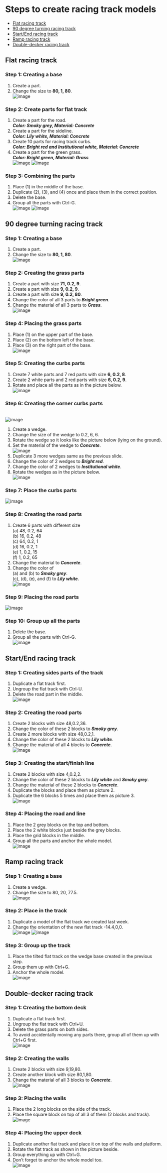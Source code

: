# Steps to create racing track models

- [Flat racing track](#flat-racing-track)
- [90 degree turning racing track](#90-degree-turning-racing-track)
- [Start/End racing track](#startend-racing-track)
- [Ramp racing track](#ramp-racing-track)
- [Double-decker racing track](#double-decker-racing-track)

## Flat racing track
### Step 1: Creating a base
1. Create a part.
2. Change the size to **80, 1, 80**.<br>
![image](https://github.com/user-attachments/assets/686d9993-7aee-4cb7-a6cd-6d2bf88d507b)

### Step 2: Create parts for flat track
1. Create a part for the road. <br>***Color: Smoky grey, Material: Concrete***
2. Create a part for the sideline. <br>***Color: Lily white, Material: Concrete***
3. Create 10 parts for racing track curbs. <br>***Color: Bright red and Institutional white, Material: Concrete***
4. Create a part for the green grass. <br>***Color: Bright green, Material: Grass***<br>
![image](https://github.com/user-attachments/assets/ba2eb5b2-d6c6-46e3-bbca-c5bc9035c52f)
![image](https://github.com/user-attachments/assets/68ffc10f-981c-47bb-90ef-60576dc552a8)

### Step 3: Combining the parts
1. Place (1) in the middle of the base.
2. Duplicate (2), (3), and (4) once and place them in the correct position.
3. Delete the base.
4. Group all the parts with Ctrl-G.<br>
![image](https://github.com/user-attachments/assets/b1a251c8-520c-44ac-86c7-ed8c2f22415f)
![image](https://github.com/user-attachments/assets/a1d0cd44-63e3-49dd-bfd7-8676bf48fde3)


## 90 degree turning racing track
### Step 1: Creating a base
1. Create a part.
2. Change the size to **80, 1, 80**.<br>
![image](https://github.com/user-attachments/assets/686d9993-7aee-4cb7-a6cd-6d2bf88d507b)

### Step 2: Creating the grass parts
1. Create a part with size **71, 0.2, 9**.
2. Create a part with size **9, 0.2, 9**.
3. Create a part with size **9, 0.2, 80**.
4. Change the color of all 3 parts to ***Bright green***.
5. Change the material of all 3 parts to ***Grass***.<br>
![image](https://github.com/user-attachments/assets/58566554-883b-495f-8c88-8dbc26675ae5)

### Step 4: Placing the grass parts
1. Place (1) on the upper part of the base.
2. Place (2) on the bottom left of the base.
3. Place (3) on the right part of the base.<br>
![image](https://github.com/user-attachments/assets/8a85e82b-52aa-455a-b79b-aca0b953cfe4)

### Step 5: Creating the curbs parts
1. Create 7 white parts and 7 red parts with size **6, 0.2, 8**.
2. Create 2 white parts and 2 red parts with size **6, 0.2, 9**.
3. Rotate and place all the parts as in the picture below.<br>
![image](https://github.com/user-attachments/assets/7f18fe76-3f33-4cc0-84ba-19d5e1df3dbf)

### Step 6: Creating the corner curbs parts
<br>![image](https://github.com/user-attachments/assets/e8b1364b-4e01-4aa2-8830-a88d04c72447)<br>
1. Create a wedge.
2. Change the size of the wedge to 0.2, 6, 6.
3. Rotate the wedge so it looks like the picture below (lying on the ground).
4. Set the material of the wedge to ***Concrete***.<br>
![image](https://github.com/user-attachments/assets/13dbb563-0d23-4803-a37f-f1dd191c34ed)
5. Duplicate 3 more wedges same as the previous slide.
6. Change the color of 2 wedges to ***Bright red***.
7. Change the color of 2 wedges to ***Institutional white***.
8. Rotate the wedges as in the picture below.<br>
![image](https://github.com/user-attachments/assets/a678d48e-ccc6-4f0c-86d5-cbb57874e755)

### Step 7: Place the curbs parts
![image](https://github.com/user-attachments/assets/b52c3ce2-5c47-4a7e-af11-8ed432a29f58)

### Step 8: Creating the road parts
1. Create 6 parts with different size
<br>(a) 48, 0.2, 64
<br>(b) 16, 0.2, 48
<br>(c) 64, 0.2, 1
<br>(d) 16, 0.2, 1
<br>(e) 1, 0.2, 15
<br>(f) 1, 0.2, 65
2. Change the material to ***Concrete***.
3. Change the color of
<br>(a) and (b) to ***Smoky grey***.
<br>(c), (d), (e), and (f) to ***Lily white***.
<br>![image](https://github.com/user-attachments/assets/0f4f456e-a17b-460e-bdd5-92308f151b8c)

### Step 9: Placing the road parts
![image](https://github.com/user-attachments/assets/afaa740c-f032-44e4-8cd1-d0580a4d1eac)

### Step 10: Group up all the parts
1. Delete the base.
2. Group all the parts with Ctrl-G.
<br>![image](https://github.com/user-attachments/assets/91badcea-9d09-49c3-a908-96c58356c40a)


## Start/End racing track
### Step 1: Creating sides parts of the track
1. Duplicate a flat track first.
2. Ungroup the flat track with Ctrl-U.
3. Delete the road part in the middle.
<br>![image](https://github.com/user-attachments/assets/e16f8c28-9641-457c-b0c1-26807375ec1b)

### Step 2: Creating the road parts
1. Create 2 blocks with size 48,0.2,36.
2. Change the color of these 2 blocks to ***Smoky grey***.
3. Create 2 more blocks with size 48,0.2,1.
4. Change the color of these 2 blocks to ***Lily white***.
5. Change the material of all 4 blocks to ***Concrete***.
<br>![image](https://github.com/user-attachments/assets/8bba6cec-27c1-409f-a7fe-13f4bbc232f5)

### Step 3: Creating the start/finish line
1. Create 2 blocks with size 4,0.2,2.
2. Change the color of these 2 blocks to ***Lily white*** and ***Smoky grey***.
3. Change the material of these 2 blocks to ***Concrete***.
4. Duplicate the blocks and place them as picture 2.
5. Duplicate the 6 blocks 5 times and place them as picture 3.
<br>![image](https://github.com/user-attachments/assets/86307525-e14b-4da1-97da-883ddeb433a9)

### Step 4: Placing the road and line
1. Place the 2 grey blocks on the top and bottom.
2. Place the 2 white blocks just beside the grey blocks.
3. Place the grid blocks in the middle.
4. Group all the parts and anchor the whole model.
<br>![image](https://github.com/user-attachments/assets/0ba920d6-6a87-48b1-b132-d6a1bb2f8789)


## Ramp racing track
### Step 1: Creating a base
1. Create a wedge.
2. Change the size to 80, 20, 77.5.
<br>![image](https://github.com/user-attachments/assets/d6866460-6595-471d-8ce5-c91bdd7004c1)

### Step 2: Place in the track
1. Duplicate a model of the flat track we created last week.
2. Change the orientation of the new flat track -14.4,0,0.
<br>![image](https://github.com/user-attachments/assets/6415ad00-9e27-49d3-bd31-dba9859bb64f)
![image](https://github.com/user-attachments/assets/911f53c1-dee7-480f-8684-0725ff446eb0)

### Step 3: Group up the track
1. Place the tilted flat track on the wedge base created in the previous step.
2. Group them up with Ctrl+G.
3. Anchor the whole model.
<br>![image](https://github.com/user-attachments/assets/e25d004d-8794-48d8-ac3b-19b4d1e09199)


## Double-decker racing track
### Step 1: Creating the bottom deck
1. Duplicate a flat track first.
2. Ungroup the flat track with Ctrl+U.
3. Delete the grass parts on both sides.
4. To avoid accidentally moving any parts there, group all of them up with Ctrl+G first.
<br>![image](https://github.com/user-attachments/assets/d425cb6b-6269-40d5-ab2c-2ddbdd98c9e5)

### Step 2: Creating the walls
1. Create 2 blocks with size 9,19,80.
2. Create another block with size 80,1,80.
3. Change the material of all 3 blocks to ***Concrete***.
<br>![image](https://github.com/user-attachments/assets/0ac87351-091b-414d-a897-429b54bc79a3)

### Step 3: Placing the walls
1. Place the 2 long blocks on the side of the track.
2. Place the square block on top of all 3 of them (2 blocks and track).
<br>![image](https://github.com/user-attachments/assets/c27b2512-8254-4eac-97da-d168992bead6)

### Step 4: Placing the upper deck
1. Duplicate another flat track and place it on top of the walls and platform.
2. Rotate the flat track as shown in the picture beside.
3. Group everything up with Ctrl+G.
4. Don’t forget to anchor the whole model too.
<br>![image](https://github.com/user-attachments/assets/240469b6-48b7-4be6-a37c-60afa57caa89)


























